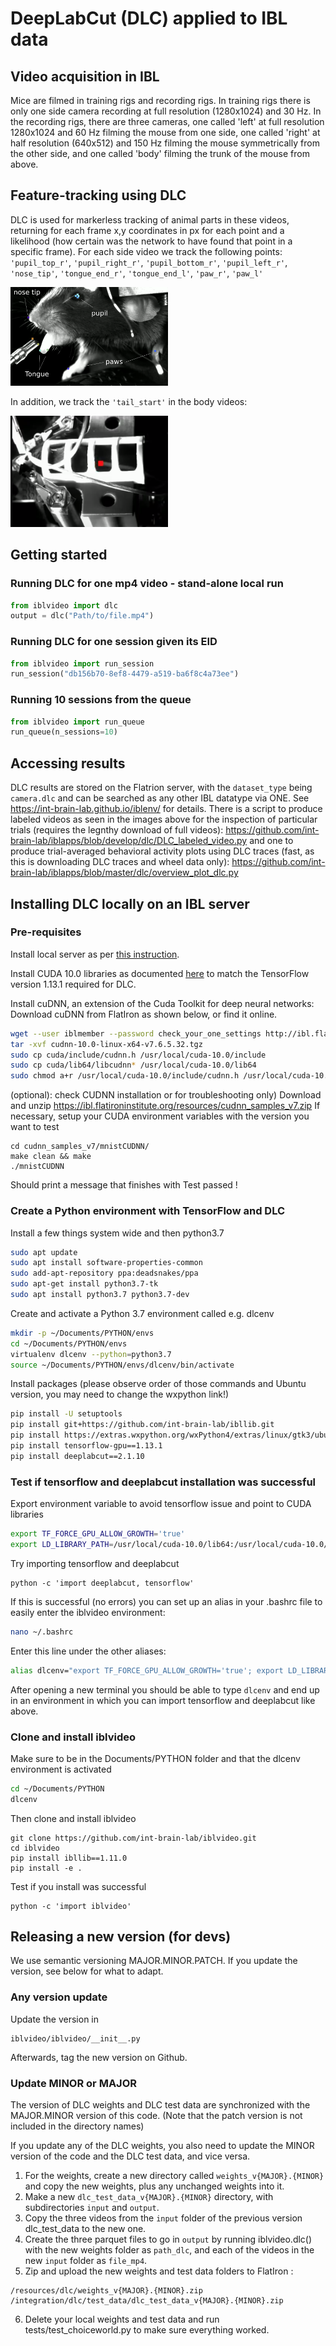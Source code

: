 # DeepLabCut (DLC) applied to IBL data
## Video acquisition in IBL

Mice are filmed in training rigs and recording rigs. In training rigs there is only one side camera recording at full resolution (1280x1024) and 30 Hz. In the recording rigs, there are three cameras, one called 'left' at full resolution 1280x1024 and 60 Hz filming the mouse from one side, one called 'right' at half resolution (640x512) and 150 Hz filming the mouse symmetrically from the other side, and one called 'body' filming the trunk of the mouse from above.    

## Feature-tracking using DLC

DLC is used for markerless tracking of animal parts in these videos, returning for each frame x,y coordinates in px for each point and a likelihood (how certain was the network to have found that point in a specific frame). For each side video we track the following points: `'pupil_top_r'`, `'pupil_right_r'`, `'pupil_bottom_r'`, `'pupil_left_r'`, `'nose_tip'`, `'tongue_end_r'`, `'tongue_end_l'`, `'paw_r'`, `'paw_l'`

<img src="https://github.com/int-brain-lab/iblvideo/blob/master/_static/side_view.png" width="50%" height="50%">

In addition, we track the `'tail_start'` in the body videos:

<img src="https://github.com/int-brain-lab/iblvideo/blob/master/_static/body_view.png" width="50%" height="50%">

## Getting started
### Running DLC for one mp4 video - stand-alone local run
```python
from iblvideo import dlc
output = dlc("Path/to/file.mp4")
```

### Running DLC for one session given its EID
```python
from iblvideo import run_session
run_session("db156b70-8ef8-4479-a519-ba6f8c4a73ee")
```
### Running 10 sessions from the queue
```python
from iblvideo import run_queue
run_queue(n_sessions=10)
```
## Accessing results

DLC results are stored on the Flatrion server, with the `dataset_type` being `camera.dlc` and can be searched as any other IBL datatype via ONE. See https://int-brain-lab.github.io/iblenv/ for details. There is a script to produce labeled videos as seen in the images above for the inspection of particular trials (requires the legnthy download of full videos): https://github.com/int-brain-lab/iblapps/blob/develop/dlc/DLC_labeled_video.py and one to produce trial-averaged behavioral activity plots using DLC traces (fast, as this is downloading DLC traces and wheel data only): https://github.com/int-brain-lab/iblapps/blob/master/dlc/overview_plot_dlc.py 

## Installing DLC locally on an IBL server

### Pre-requisites

Install local server as per [this instruction](https://docs.google.com/document/d/1NYVlVD8OkwRYUaPeHo3ZFPuwpv_E5zgUVjLsV0V5Ko4).

Install CUDA 10.0 libraries as documented [here](https://docs.google.com/document/d/1UyXUOx21mwrpBtCcS51avnikmyCPCzXEtTRaTetH-Mo) to match the TensorFlow version 1.13.1 required for DLC.

Install cuDNN, an extension of the Cuda Toolkit for deep neural networks: Download cuDNN from FlatIron as shown below, or find it online.

```bash
wget --user iblmember --password check_your_one_settings http://ibl.flatironinstitute.org/resources/cudnn-10.0-linux-x64-v7.6.5.32.tgz  
tar -xvf cudnn-10.0-linux-x64-v7.6.5.32.tgz  
sudo cp cuda/include/cudnn.h /usr/local/cuda-10.0/include  
sudo cp cuda/lib64/libcudnn* /usr/local/cuda-10.0/lib64  
sudo chmod a+r /usr/local/cuda-10.0/include/cudnn.h /usr/local/cuda-10.0/lib64/libcudnn*  
```

(optional): check CUDNN installation or for troubleshooting only)
Download and unzip https://ibl.flatironinstitute.org/resources/cudnn_samples_v7.zip
If necessary, setup your CUDA environment variables with the version you want to test

```
cd cudnn_samples_v7/mnistCUDNN/
make clean && make
./mnistCUDNN
```

Should print a message that finishes with Test passed !

### Create a Python environment with TensorFlow and DLC

Install a few things system wide and then python3.7

```bash
sudo apt update  
sudo apt install software-properties-common  
sudo add-apt-repository ppa:deadsnakes/ppa
sudo apt-get install python3.7-tk  
sudo apt install python3.7 python3.7-dev  
```

Create and activate a Python 3.7 environment called e.g. dlcenv

```bash
mkdir -p ~/Documents/PYTHON/envs
cd ~/Documents/PYTHON/envs
virtualenv dlcenv --python=python3.7
source ~/Documents/PYTHON/envs/dlcenv/bin/activate
```

Install packages (please observe order of those commands and Ubuntu version, you may need to change the wxpython link!)

```bash
pip install -U setuptools
pip install git+https://github.com/int-brain-lab/ibllib.git
pip install https://extras.wxpython.org/wxPython4/extras/linux/gtk3/ubuntu-18.04/wxPython-4.0.7-cp37-cp37m-linux_x86_64.whl  
pip install tensorflow-gpu==1.13.1  
pip install deeplabcut==2.1.10  
```

### Test if tensorflow and deeplabcut installation was successful

Export environment variable to avoid tensorflow issue and point to CUDA libraries
```bash
export TF_FORCE_GPU_ALLOW_GROWTH='true'
export LD_LIBRARY_PATH=/usr/local/cuda-10.0/lib64:/usr/local/cuda-10.0/extras/CUPTI/lib64:/lib/nccl/cuda-10:$LD_LIBRARY_PATH  
```

Try importing tensorflow and deeplabcut
```
python -c 'import deeplabcut, tensorflow'
```
If this is successful (no errors) you can set up an alias in your .bashrc file to easily enter the iblvideo environment:
```bash
nano ~/.bashrc
```
Enter this line under the other aliases:
```bash
alias dlcenv="export TF_FORCE_GPU_ALLOW_GROWTH='true'; export LD_LIBRARY_PATH=/usr/local/cuda-10.0/lib64:/usr/local/cuda-10.0/extras/CUPTI/lib64:$LD_LIBRARY_PATH; source ~/Documents/PYTHON/envs/dlcenv/bin/activate"
```
After opening a new terminal you should be able to type `dlcenv` and end up in an environment in which you can import tensorflow and deeplabcut like above.

### Clone and install iblvideo

Make sure to be in the Documents/PYTHON folder and that the dlcenv environment is activated
```bash
cd ~/Documents/PYTHON
dlcenv
```
Then clone and install iblvideo
```
git clone https://github.com/int-brain-lab/iblvideo.git
cd iblvideo
pip install ibllib==1.11.0
pip install -e .
```

Test if you install was successful
```
python -c 'import iblvideo'
```
## Releasing a new version (for devs)

We use semantic versioning MAJOR.MINOR.PATCH. If you update the version, see below for what to adapt.

### Any version update
Update the version in
```
iblvideo/iblvideo/__init__.py
```
Afterwards, tag the new version on Github.


### Update MINOR or MAJOR
The version of DLC weights and DLC test data are synchronized with the MAJOR.MINOR version of this code. (Note that the patch version is not included in the directory names)

If you update any of the DLC weights, you also need to update the MINOR version of the code and the DLC test data, and vice versa.
1. For the weights, create a new directory called `weights_v{MAJOR}.{MINOR}` and copy the new weights, plus any unchanged weights into it.
2. Make a new `dlc_test_data_v{MAJOR}.{MINOR}` directory, with subdirectories `input` and `output`.
3. Copy the three videos from the `input` folder of the previous version dlc_test_data to the new one.
4. Create the three parquet files to go in `output` by running iblvideo.dlc() with the new weights folder as `path_dlc`, and each of the videos in the new `input` folder as `file_mp4`.
5. Zip and upload the new weights and test data folders to FlatIron :
```
/resources/dlc/weights_v{MAJOR}.{MINOR}.zip
/integration/dlc/test_data/dlc_test_data_v{MAJOR}.{MINOR}.zip
```
6. Delete your local weights and test data and run tests/test_choiceworld.py to make sure everything worked.
